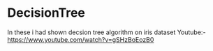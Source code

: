 # DecisionTree

In these i had shown decsion tree algorithm on iris dataset 
Youtube:-https://www.youtube.com/watch?v=gSHzBoEozB0
